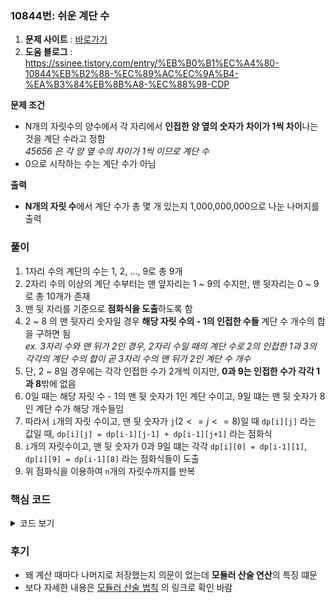 ### 10844번: 쉬운 계단 수

1. **문제 사이트** : [바로가기](https://www.acmicpc.net/problem/10844)
2. **도움 블로그** : https://ssinee.tistory.com/entry/%EB%B0%B1%EC%A4%80-10844%EB%B2%88-%EC%89%AC%EC%9A%B4-%EA%B3%84%EB%8B%A8-%EC%88%98-CDP

**문제 조건**
- N개의 자릿수의 양수에서 각 자리에서 **인접한 양 옆의 숫자가 차이가 1씩 차이**나는 것을 계단 수라고 정함  
_45656 은 각 양 옆 수의 차이가 1씩 이므로 계단 수_
- 0으로 시작하는 수는 계단 수가 아님

**출력**  
- **N개의 자릿 수**에서 계단 수가 총 몇 개 있는지 1,000,000,000으로 나눈 나머지를 출력

### 풀이
1. 1자리 수의 계단의 수는 1, 2, ..., 9로 총 9개
2. 2자리 수의 이상의 계단 수부터는 맨 앞자리는 1 ~ 9의 수지만, 맨 뒷자리는 0 ~ 9로 총 10개가 존재
3. 맨 뒷 자리를 기준으로 **점화식을 도출**하도록 함
4. 2 ~ 8 의 맨 뒷자리 숫자일 경우 **해당 자릿 수의 - 1의 인접한 수들** 계단 수 개수의 합을 구하면 됨   
_ex. 3자리 수와 맨 뒤가 2인 경우, 2자리 수일 때의 계단 수로 2의 인접한 1과 3의 각각의 계단 수의 합이 곧 3자리 수의 맨 뒤가 2인 계단 수 개수_
5. 단, 2 ~ 8일 경우에는 각각 인접한 수가 2개씩 이지만, **0과 9는 인접한 수가 각각 1과 8**밖에 없음
6. 0일 때는 해당 자릿 수 - 1의 맨 뒷 숫자가 1인 계단 수이고, 9일 떄는 맨 뒷 숫자가 8인 계단 수가 해당 개수들임
7. 따라서 `i`개의 자릿 수이고, 맨 뒷 숫자가 `j`($2<=j<=8$)일 때 `dp[i][j]` 라는 값일 때, `dp[i][j] = dp[i-1][j-1] + dp[i-1][j+1]` 라는 점화식
8. `i`개의 자릿수이고, 맨 뒷 숫자가 0과 9일 떄는 각각 `dp[i][0] = dp[i-1][1]`, `dp[i][9] = dp[i-1][8]` 라는 점화식들이 도출
9. 위 점화식을 이용하여 `n`개의 자릿수까지를 반복

### 핵심 코드

<details>
<summary>코드 보기</summary>

```cpp
void solve() {
    for(int i = 1; i < 10; i++)
        dp[1][i] = 1;
    for(int i = 2; i <= n; i++) {
        for(int j = 0; j < 10; j++) {
            if(j == 0) 
                dp[i][0] = dp[i-1][1];
            else if(j == 9) 
                dp[i][9] = dp[i-1][8];
            else 
                dp[i][j] = dp[i-1][j-1] + dp[i-1][j+1];
            
            dp[i][j] %= 1000000000;
        }
    }
    int ans = 0;
    for(int i = 0; i < 10; i++)
        ans = (ans + dp[n][i]) % 1000000000;
        
    cout << ans << '\n';
}
```
- `dp[i][j]`는 `i`개의 자릿 수일 때 맨 뒷 숫자가 `j`일 때의 계단 값의 개수를 의미
- 1개의 자릿 수 일떄는 1 ~ 9 로 1개씩이므로 각각 `dp[1][]` 에 값에 1씩이 저장(단순 0은 계단 수 X)
- 2개 자릿 수 이상일때는 맨 뒷자리가 0일 때는 이전 개수의 맨 뒷자리가 1인 경우가 계단 수 - `dp[i][0] = dp[i-1][1]`
- 맨 뒷자리가 9일 떄는 이전 개수의 맨 뒷자리가 8인 경우가 계단 수 - `dp[i][9] = dp[i-1][8]`
- 맨 뒷자리가 그 외인 경우는 이전 개수의 긱긱 인접한 계단 수의 합 - `dp[i][j] = dp[i-1][j-1] + dp[i-1][j+1]`
- 위 과정을 계산 한 후에 **10억으로 나눈 값**을 저장  
_매 과정마다 10억으로 나눈 후 최종 값에도 10억으로 나눈 이유는 아래의 모듈러 산술 법칙을 확인하면 이해 가능_
</details>

### 후기
- 왜 계산 때마다 나머지로 저장했는지 의문이 었는데 **모듈러 산술 연산**의 특징 떄문
- 보다 자세한 내용은 [모듈러 산술 법칙](https://sskl660.tistory.com/75) 의 링크로 확인 바람